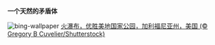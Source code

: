 
**一个天然的矛盾体**

![bing-wallpaper](https://www.bing.com/th?id=OHR.YosemiteFirefall_ZH-CN2236242565_1920x1080.jpg)
[火瀑布，优胜美地国家公园，加利福尼亚州，美国 (© Gregory B Cuvelier/Shutterstock)](https://www.bing.com/search?q=%E7%81%AB%E7%80%91%E5%B8%83&amp;form=hpcapt&amp;mkt=zh-cn)
  